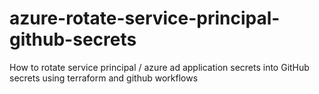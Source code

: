 # azure-rotate-service-principal-github-secrets
How to rotate service principal / azure ad application secrets into GitHub secrets using terraform and github workflows
